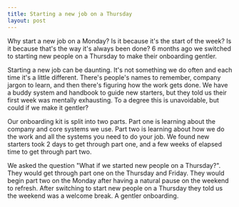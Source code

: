 ```yaml
---
title: Starting a new job on a Thursday
layout: post
---
```


Why start a new job on a Monday? Is it because it's the start of the week? Is it because that's the way it's always been done? 6 months ago we switched to starting new people on a Thursday to make their onboarding gentler.

Starting a new job can be daunting. It's not something we do often and each time it's a little different. There's people's names to remember, company jargon to learn, and then there's figuring how the work gets done. We have a buddy system and handbook to guide new starters, but they told us their first week was mentally exhausting. To a degree this is unavoidable, but could if we make it gentler?

Our onboarding kit is split into two parts. Part one is learning about the company and core systems we use. Part two is learning about how we do the work and all the systems you need to do your job. We found new starters took 2 days to get through part one, and a few weeks of elapsed time to get through part two.

We asked the question "What if we started new people on a Thursday?". They would get through part one on the Thursday and Friday. They would begin part two on the Monday after having a natural pause on the weekend to refresh. After switching to start new people on a Thursday they told us the weekend was a welcome break. A gentler onboarding.
